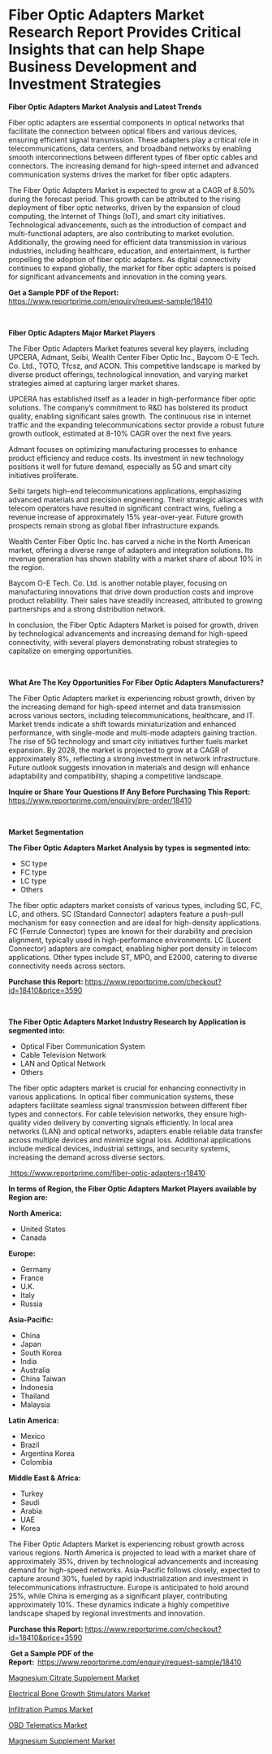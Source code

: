 <p><h1>Fiber Optic Adapters Market Research Report Provides Critical Insights that can help Shape Business Development and Investment Strategies</h1></p><p><strong>Fiber Optic Adapters Market Analysis and Latest Trends</strong></p>
<p><p>Fiber optic adapters are essential components in optical networks that facilitate the connection between optical fibers and various devices, ensuring efficient signal transmission. These adapters play a critical role in telecommunications, data centers, and broadband networks by enabling smooth interconnections between different types of fiber optic cables and connectors. The increasing demand for high-speed internet and advanced communication systems drives the market for fiber optic adapters.</p><p>The Fiber Optic Adapters Market is expected to grow at a CAGR of 8.50% during the forecast period. This growth can be attributed to the rising deployment of fiber optic networks, driven by the expansion of cloud computing, the Internet of Things (IoT), and smart city initiatives. Technological advancements, such as the introduction of compact and multi-functional adapters, are also contributing to market evolution. Additionally, the growing need for efficient data transmission in various industries, including healthcare, education, and entertainment, is further propelling the adoption of fiber optic adapters. As digital connectivity continues to expand globally, the market for fiber optic adapters is poised for significant advancements and innovation in the coming years.</p></p>
<p><strong>Get a Sample PDF of the Report:&nbsp;</strong> <a href="https://www.reportprime.com/enquiry/request-sample/18410?utm_campaign=1131&utm_medium=2&utm_source=Github&utm_content=ia&utm_term=21112024&utm_id=fiber-optic-adapters">https://www.reportprime.com/enquiry/request-sample/18410</a></p>
<p>&nbsp;</p>
<p><strong>Fiber Optic Adapters Major Market Players</strong></p>
<p><p>The Fiber Optic Adapters Market features several key players, including UPCERA, Admant, Seibi, Wealth Center Fiber Optic Inc., Baycom O-E Tech. Co. Ltd., TOTO, Tfcsz, and ACON. This competitive landscape is marked by diverse product offerings, technological innovation, and varying market strategies aimed at capturing larger market shares.</p><p>UPCERA has established itself as a leader in high-performance fiber optic solutions. The company’s commitment to R&D has bolstered its product quality, enabling significant sales growth. The continuous rise in internet traffic and the expanding telecommunications sector provide a robust future growth outlook, estimated at 8-10% CAGR over the next five years.</p><p>Admant focuses on optimizing manufacturing processes to enhance product efficiency and reduce costs. Its investment in new technology positions it well for future demand, especially as 5G and smart city initiatives proliferate.</p><p>Seibi targets high-end telecommunications applications, emphasizing advanced materials and precision engineering. Their strategic alliances with telecom operators have resulted in significant contract wins, fueling a revenue increase of approximately 15% year-over-year. Future growth prospects remain strong as global fiber infrastructure expands.</p><p>Wealth Center Fiber Optic Inc. has carved a niche in the North American market, offering a diverse range of adapters and integration solutions. Its revenue generation has shown stability with a market share of about 10% in the region.</p><p>Baycom O-E Tech. Co. Ltd. is another notable player, focusing on manufacturing innovations that drive down production costs and improve product reliability. Their sales have steadily increased, attributed to growing partnerships and a strong distribution network.</p><p>In conclusion, the Fiber Optic Adapters Market is poised for growth, driven by technological advancements and increasing demand for high-speed connectivity, with several players demonstrating robust strategies to capitalize on emerging opportunities.</p></p>
<p>&nbsp;</p>
<p><strong>What Are The Key Opportunities For Fiber Optic Adapters Manufacturers?</strong></p>
<p><p>The Fiber Optic Adapters market is experiencing robust growth, driven by the increasing demand for high-speed internet and data transmission across various sectors, including telecommunications, healthcare, and IT. Market trends indicate a shift towards miniaturization and enhanced performance, with single-mode and multi-mode adapters gaining traction. The rise of 5G technology and smart city initiatives further fuels market expansion. By 2028, the market is projected to grow at a CAGR of approximately 8%, reflecting a strong investment in network infrastructure. Future outlook suggests innovation in materials and design will enhance adaptability and compatibility, shaping a competitive landscape.</p></p>
<p><strong>Inquire or Share Your Questions If Any Before Purchasing This Report:</strong> <a href="https://www.reportprime.com/enquiry/pre-order/18410?utm_campaign=1131&utm_medium=2&utm_source=Github&utm_content=ia&utm_term=21112024&utm_id=fiber-optic-adapters">https://www.reportprime.com/enquiry/pre-order/18410</a></p>
<p>&nbsp;</p>
<p><strong>Market Segmentation</strong></p>
<p><strong>The Fiber Optic Adapters Market Analysis by types is segmented into:</strong></p>
<p><ul><li>SC type</li><li>FC type</li><li>LC type</li><li>Others</li></ul></p>
<p><p>The fiber optic adapters market consists of various types, including SC, FC, LC, and others. SC (Standard Connector) adapters feature a push-pull mechanism for easy connection and are ideal for high-density applications. FC (Ferrule Connector) types are known for their durability and precision alignment, typically used in high-performance environments. LC (Lucent Connector) adapters are compact, enabling higher port density in telecom applications. Other types include ST, MPO, and E2000, catering to diverse connectivity needs across sectors.</p></p>
<p><strong>Purchase this Report:&nbsp;</strong><a href="https://www.reportprime.com/checkout?id=18410&price=3590&utm_campaign=1131&utm_medium=2&utm_source=Github&utm_content=ia&utm_term=21112024&utm_id=fiber-optic-adapters">https://www.reportprime.com/checkout?id=18410&price=3590</a></p>
<p>&nbsp;</p>
<p><strong>The Fiber Optic Adapters Market Industry Research by Application is segmented into:</strong></p>
<p><ul><li>Optical Fiber Communication System</li><li>Cable Television Network</li><li>LAN and Optical Network</li><li>Others</li></ul></p>
<p><p>The fiber optic adapters market is crucial for enhancing connectivity in various applications. In optical fiber communication systems, these adapters facilitate seamless signal transmission between different fiber types and connectors. For cable television networks, they ensure high-quality video delivery by converting signals efficiently. In local area networks (LAN) and optical networks, adapters enable reliable data transfer across multiple devices and minimize signal loss. Additional applications include medical devices, industrial settings, and security systems, increasing the demand across diverse sectors.</p></p>
<p><a href="https://www.reportprime.com/fiber-optic-adapters-r18410?utm_campaign=1131&utm_medium=2&utm_source=Github&utm_content=ia&utm_term=21112024&utm_id=fiber-optic-adapters">&nbsp;https://www.reportprime.com/fiber-optic-adapters-r18410</a></p>
<p><strong>In terms of Region, the Fiber Optic Adapters Market Players available by Region are:</strong></p>
<p>
    <p> <strong> North America: </strong>
        <ul>
            <li>United States</li>
            <li>Canada</li>
        </ul>
        </p> 
    <p> <strong> Europe: </strong>
        <ul>
            <li>Germany</li>
            <li>France</li>
            <li>U.K.</li>
            <li>Italy</li>
            <li>Russia</li>
        </ul>
        </p> 
    <p> <strong> Asia-Pacific: </strong>
        <ul>
            <li>China</li>
            <li>Japan</li>
            <li>South Korea</li>
            <li>India</li>
            <li>Australia</li>
            <li>China Taiwan</li>
            <li>Indonesia</li>
            <li>Thailand</li>
            <li>Malaysia</li>
        </ul>
        </p> 
    <p> <strong> Latin America: </strong>
        <ul>
            <li>Mexico</li>
            <li>Brazil</li>
            <li>Argentina Korea</li>
            <li>Colombia</li>
        </ul>
        </p> 
    <p> <strong> Middle East & Africa: </strong>
        <ul>
            <li>Turkey</li>
            <li>Saudi</li>
            <li>Arabia</li>
            <li>UAE</li>
            <li>Korea</li>
        </ul>
    </p>
    </p>
<p><p>The Fiber Optic Adapters Market is experiencing robust growth across various regions. North America is projected to lead with a market share of approximately 35%, driven by technological advancements and increasing demand for high-speed networks. Asia-Pacific follows closely, expected to capture around 30%, fueled by rapid industrialization and investment in telecommunications infrastructure. Europe is anticipated to hold around 25%, while China is emerging as a significant player, contributing approximately 10%. These dynamics indicate a highly competitive landscape shaped by regional investments and innovation.</p></p>
<p><strong>Purchase this Report: </strong><a href="https://www.reportprime.com/checkout?id=18410&price=3590&utm_campaign=1131&utm_medium=2&utm_source=Github&utm_content=ia&utm_term=21112024&utm_id=fiber-optic-adapters">https://www.reportprime.com/checkout?id=18410&price=3590</a></p>
<p>&nbsp;<strong>Get a Sample PDF of the Report:&nbsp;&nbsp;</strong><a href="https://www.reportprime.com/enquiry/request-sample/18410?utm_campaign=1131&utm_medium=2&utm_source=Github&utm_content=ia&utm_term=21112024&utm_id=fiber-optic-adapters">https://www.reportprime.com/enquiry/request-sample/18410</a></p>
<p><strong></strong></p>
<p><p><a href="https://issuu.com/reportprime-2/docs/magnesium-citrate-supplement-market_7749aa7ec3a09a?utm_campaign=1131&utm_medium=2&utm_source=Github&utm_content=ia&utm_term=21112024&utm_id=fiber-optic-adapters">Magnesium Citrate Supplement Market</a></p><p><a href="https://www.linkedin.com/pulse/electrical-bone-growth-stimulators-market-size-experiencing-fpqgc?utm_campaign=1131&utm_medium=2&utm_source=Github&utm_content=ia&utm_term=21112024&utm_id=fiber-optic-adapters">Electrical Bone Growth Stimulators Market</a></p><p><a href="https://www.linkedin.com/pulse/market-insights-evaluating-competitors-infiltration-pumps-fc9ic?utm_campaign=1131&utm_medium=2&utm_source=Github&utm_content=ia&utm_term=21112024&utm_id=fiber-optic-adapters">Infiltration Pumps Market</a></p><p><a href="https://github.com/CliffMedina6/Market-Research-Report-List-7/blob/main/obd-telematics-market.md?utm_campaign=1131&utm_medium=2&utm_source=Github&utm_content=ia&utm_term=21112024&utm_id=fiber-optic-adapters">OBD Telematics Market</a></p><p><a href="https://issuu.com/reportprime-2/docs/magnesium-supplement-market-size-20_250a28df11a41a?utm_campaign=1131&utm_medium=2&utm_source=Github&utm_content=ia&utm_term=21112024&utm_id=fiber-optic-adapters">Magnesium Supplement Market</a></p></p>